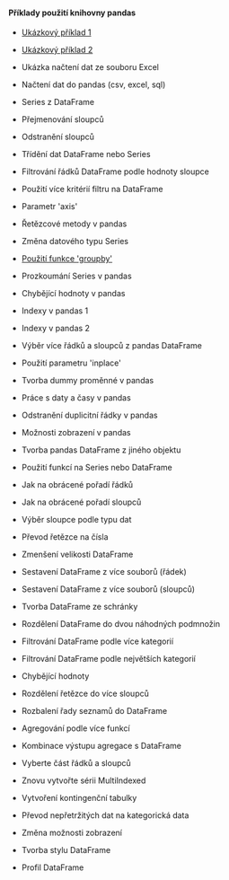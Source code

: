 #### Příklady použití knihovny pandas<br>
- <a href = 'https://github.com/mh-Root/python_pandas_jupyter/blob/master/pandas_tutorial_1.ipynb'>Ukázkový příklad 1</a><br>
- <a href = 'https://github.com/mh-Root/python_pandas_jupyter/blob/master/pandas_tutorial_2.ipynb'>Ukázkový příklad 2</a><br>
- Ukázka načtení dat ze souboru Excel

- Načtení dat do pandas (csv, excel, sql)<br>
- Series z DataFrame<br>
- Přejmenování sloupců<br>
- Odstranění sloupců<br>
- Třídění dat DataFrame nebo Series<br>
- Filtrování řádků DataFrame podle hodnoty sloupce<br>
- Použití více kritérií filtru na DataFrame<br>
- Parametr 'axis'<br>
- Řetězcové metody v pandas<br>
- Změna datového typu Series<br>
- <a href = 'https://github.com/mh-Root/python_pandas_jupyter/blob/master/pandas_groupby.ipynb'>Použití funkce 'groupby'</a><br>
- Prozkoumání Series v pandas<br>
- Chybějící hodnoty v pandas<br>
- Indexy v pandas 1<br>
- Indexy v pandas 2<br>
- Výběr více řádků a sloupců z pandas DataFrame<br>
- Použití parametru 'inplace'<br>
- Tvorba dummy proměnné v pandas<br>
- Práce s daty a časy v pandas<br>
- Odstranění duplicitní řádky v pandas<br>
- Možnosti zobrazení v pandas<br>
- Tvorba pandas DataFrame z jiného objektu<br>
- Použití funkcí na Series nebo DataFrame<br>
- Jak na obrácené pořadí řádků<br>
- Jak na obrácené pořadí sloupců<br>
- Výběr sloupce podle typu dat<br>
- Převod řetězce na čísla<br>
- Zmenšení velikosti DataFrame<br>
- Sestavení DataFrame z více souborů (řádek)<br>
- Sestavení DataFrame z více souborů (sloupců)<br>
- Tvorba DataFrame ze schránky<br>
- Rozdělení DataFrame do dvou náhodných podmnožin<br>
- Filtrování DataFrame podle více kategorií<br>
- Filtrování DataFrame podle největších kategorií<br>
- Chybějící hodnoty<br>
- Rozdělení řetězce do více sloupců<br>
- Rozbalení řady seznamů do DataFrame<br>
- Agregování podle více funkcí<br>
- Kombinace výstupu agregace s DataFrame<br>
- Vyberte část řádků a sloupců<br>
- Znovu vytvořte sérii MultiIndexed<br>
- Vytvoření kontingenční tabulky<br>
- Převod nepřetržitých dat na kategorická data<br>
- Změna možnosti zobrazení<br>
- Tvorba stylu DataFrame<br>
- Profil DataFrame<br>
